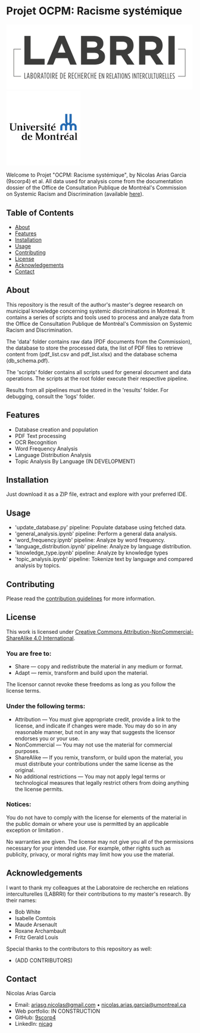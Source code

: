 # Projet OCPM: Racisme systémique

[<img src="images/labbri_logo_retina.png" alt="LABRRI" width="500"/>](https://labrri.net/)  [<img src="images/universite-de-montreal-logo-png-transparent.png" alt="Université de Montréal" width="200"/>](https://umontreal.ca/)

Welcome to Projet "OCPM: Racisme systémique", by Nicolas Arias Garcia (9scorp4) et al. All data used for analysis come from the documentation dossier of the Office de Consultation Publique de Montréal's Commission on Systemic Racism and Discrimination (available [here](https://ocpm.qc.ca/fr/r%26ds/documentation)).

## Table of Contents

- [About](#about)
- [Features](#features)
- [Installation](#installation)
- [Usage](#usage)
- [Contributing](#contributing)
- [License](#license)
- [Acknowledgements](#acknowledgements)
- [Contact](#contact)

## About

This repository is the result of the author's master's degree research on municipal knowledge concerning systemic discriminations in Montreal. It contains a series of scripts and tools used to process and analyze data from the Office de Consultation Publique de Montréal's Commission on Systemic Racism and Discrimination.

The 'data' folder contains raw data (PDF documents from the Commission), the database to store the processed data, the list of PDF files to retrieve content from (pdf_list.csv and pdf_list.xlsx) and the database schema (db_schema.pdf).

The 'scripts' folder contains all scripts used for general document and data operations. The scripts at the root folder execute their respective pipeline.

Results from all pipelines must be stored in the 'results' folder. For debugging, consult the 'logs' folder.

## Features

- Database creation and population
- PDF Text processing
- OCR Recognition
- Word Frequency Analysis
- Language Distribution Analysis
- Topic Analysis By Language (IN DEVELOPMENT)

## Installation

Just download it as a ZIP file, extract and explore with your preferred IDE.

## Usage

- 'update_database.py' pipeline: Populate database using fetched data.
- 'general_analysis.ipynb' pipeline: Perform a general data analysis.
- 'word_frequency.ipynb' pipeline: Analyze by word frequency.
- 'language_distribution.ipynb' pipeline: Analyze by language distribution.
- 'knowledge_type.ipynb' pipeline: Analyze by knowledge types
- 'topic_analysis.ipynb' pipeline: Tokenize text by language and compared analysis by topics.

## Contributing

Please read the [contribution guidelines](CONTRIBUTING.md) for more information.

## License

This work is licensed under [Creative Commons Attribution-NonCommercial-ShareAlike 4.0 International](https://creativecommons.org/licenses/by-nc-sa/4.0/?ref=chooser-v1).

### You are free to:
- Share — copy and redistribute the material in any medium or format.
- Adapt — remix, transform and build upon the material.

The licensor cannot revoke these freedoms as long as you follow the license terms.

### Under the following terms:
- Attribution — You must give appropriate credit, provide a link to the license, and indicate if changes were made. You may do so in any reasonable manner, but not in any way that suggests the licensor endorses you or your use.
- NonCommercial — You may not use the material for commercial purposes.
- ShareAlike — If you remix, transform, or build upon the material, you must distribute your contributions under the same license as the original.
- No additional restrictions — You may not apply legal terms or technological measures that legally restrict others from doing anything the license permits.

### Notices:
You do not have to comply with the license for elements of the material in the public domain or where your use is permitted by an applicable exception or limitation .

No warranties are given. The license may not give you all of the permissions necessary for your intended use. For example, other rights such as publicity, privacy, or moral rights may limit how you use the material.

## Acknowledgements

I want to thank my colleagues at the Laboratoire de recherche en relations interculturelles (LABRRI) for their contributions to my master's research. By their names:
* Bob White
* Isabelle Comtois
* Maude Arsenault
* Roxane Archambault
* Fritz Gerald Louis

Special thanks to the contributors to this repository as well:
* (ADD CONTRIBUTORS)

## Contact

Nicolas Arias Garcia
- Email: ariasg.nicolas@gmail.com  •  nicolas.arias.garcia@umontreal.ca
- Web portfolio: IN CONSTRUCTION
- GitHub: [9scorp4](https://github.com/9scorp4)
- LinkedIn: [nicag](https://www.linkedin.com/in/nicag/)
